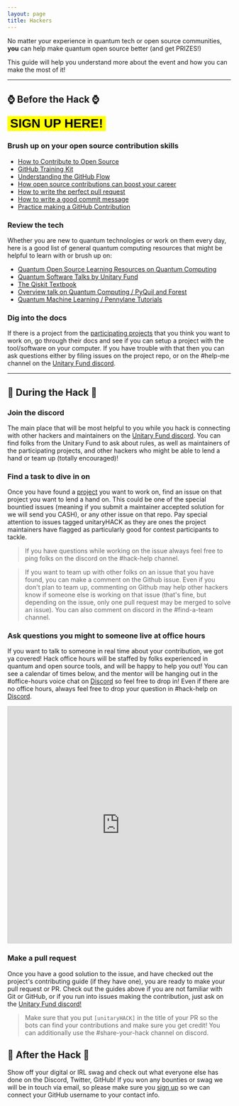 ```yaml
---
layout: page
title: Hackers
---
```


No matter your experience in quantum tech or open source communities, **you** can help make quantum open source better (and get PRIZES!)

This guide will help you understand more about the event and how you can make the most of it!

---
## ⌚ Before the Hack ⌚

<button style="max-width: 60%;height: auto;background-color:#ffff00;border-width:0em;font:'Lucida Console', monospace, !default;font-size:2em;" type="button" onclick="location='https://airtable.com/embed/shrTG20PLC5cjVIPr'"><b>SIGN UP HERE!</b></button>
### Brush up on your open source contribution skills

- [How to Contribute to Open Source](https://opensource.guide/)
- [GitHub Training Kit](https://training.github.com/)
- [Understanding the GitHub Flow](https://guides.github.com/introduction/flow/)
- [How open source contributions can boost your career](https://opensource.com/article/19/5/how-get-job-doing-open-source)
- [How to write the perfect pull request](https://github.blog/2015-01-21-how-to-write-the-perfect-pull-request/)
- [How to write a good commit message](https://dev.to/chrissiemhrk/git-commit-message-5e21)
- [Practice making a GitHub Contribution](https://github.com/firstcontributions/first-contributions)

### Review the tech

Whether you are new to quantum technologies or work on them every day, here is a good list of general quantum computing resources that might be helpful to learn with or brush up on:

- [Quantum Open Source Learning Resources on Quantum Computing](https://qosf.org/learn_quantum/)
- [Quantum Software Talks by Unitary Fund](https://unitary.fund/talks.html)
- [The Qiskit Textbook](https://qiskit.org/textbook/preface.html)
- [Overview talk on Quantum Computing / PyQuil and Forest](https://skillsmatter.com/skillscasts/11929-programming-the-world-s-first-quantum-computers-using-forest)
- [Quantum Machine Learning / Pennylane Tutorials](https://pennylane.ai/qml/)

### Dig into the docs

If there is a project from the [participating projects](./participating-projects.md) that you think you want to work on, go through their docs and see if you can setup a project with the tool/software on your computer. If you have trouble with that then you can ask questions either by filing issues on the project repo, or on the #help-me channel on the [Unitary Fund discord](http://discord.unitary.fund).

---
## 🔨 During the Hack 🔨

### Join the discord
The main place that will be most helpful to you while you hack is connecting with other hackers and maintainers on the [Unitary Fund discord](http://discord.unitary.fund).
You can find folks from the Unitary Fund to ask about rules, as well as maintainers of the participating projects, and other hackers who might be able to lend a hand or team up (totally encouraged)!

### Find a task to dive in on

Once you have found a [project](./participating-projects.md) you want to work on, find an issue on that project you want to lend a hand on.
This could be one of the special bountied issues (meaning if you submit a maintainer accepted solution for we will send you CASH), or any other issue on that repo.
Pay special attention to issues tagged unitaryHACK as they are ones the project maintainers have flagged as particularly good for contest participants to tackle.

> If you have questions while working on the issue always feel free to ping folks on the discord on the #hack-help channel.

> If you want to team up with other folks on an issue that you have found, you can make a comment on the Github issue. Even if you don't plan to team up, commenting on Github may help other hackers know if someone else is working on that issue (that's fine, but depending on the issue, only one pull request may be merged to solve an issue). You can also comment on discord in the #find-a-team channel.

### Ask questions you might to someone live at office hours

If you want to talk to someone in real time about your contribution, we got ya covered! Hack office hours will be staffed by folks experienced in quantum and open source tools, and will be happy to help you out! You can see a calendar of times below, and the mentor will be hanging out in the #office-hours voice chat on [Discord](http://discord.unitary.fund) so feel free to drop in! Even if there are no office hours, always feel free to drop your question in #hack-help on [Discord](http://discord.unitary.fund).

<iframe class="airtable-embed" src="https://airtable.com/embed/shrY0gGMjY2aK3yT1?backgroundColor=pink&viewControls=on" frameborder="0" onmousewheel="" width="100%" height="533" style="background: transparent; border: 1px solid #ccc;"></iframe>

### Make a pull request

Once you have a good solution to the issue, and have checked out the project's contributing guide (if they have one), you are ready to make your pull request or PR.
Check out the guides above if you are not familiar with Git or GitHub, or if you run into issues making the contribution, just ask on the [Unitary Fund discord!](http://discord.unitary.fund)

> Make sure that you put `[unitaryHACK]` in the title of your PR so the bots can find your contributions and make sure you get credit! You can additionally use the #share-your-hack channel on discord.

## 🎉 After the Hack 🎉

Show off your digital or IRL swag and check out what everyone else has done on the Discord, Twitter, GitHub!
If you won any bounties or swag we will be in touch via email, so please make sure you [sign up](https://airtable.com/embed/shrTG20PLC5cjVIPr) so we can connect your GitHub username to your contact info.
